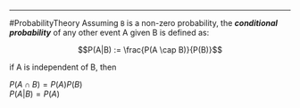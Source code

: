 ----
#ProbabilityTheory
Assuming `B` is a non-zero probability, the ***conditional probability*** of any other event A given B is defined as:

$$P(A|B) := \frac{P(A \cap B)}{P(B)}$$

if A is independent of B, then

$P\left( A\cap B\right) =P\left( A\right) P\left( B\right)$  
$P\left( A| B\right) =P\left( A\right)$  




